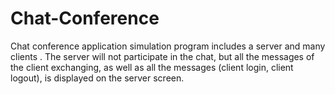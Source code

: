 # Chat-Conference
Chat conference application simulation program includes a server and many clients .
The server will not participate in the chat, but all the messages of the client exchanging, as well as all the messages (client login, client logout), is displayed on the server screen.
